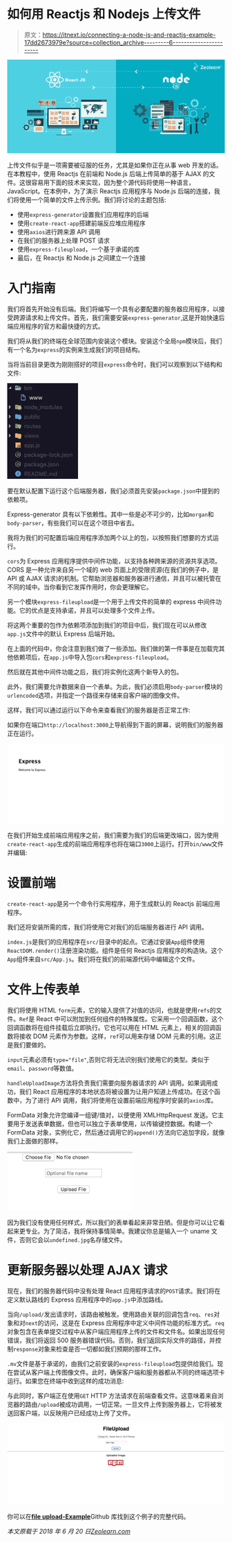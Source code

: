 # 如何用 Reactjs 和 Nodejs 上传文件

> 原文：<https://itnext.io/connecting-a-node-js-and-reactjs-example-17dd2673979e?source=collection_archive---------6----------------------->

![](img/879acb0d09c571cbb349879fc3cbcf79.png)

上传文件似乎是一项需要被征服的任务，尤其是如果你正在从事 web 开发的话。在本教程中，使用 Reactjs 在前端和 Node.js 后端上传简单的基于 AJAX 的文件。这很容易用下面的技术来实现，因为整个源代码将使用一种语言，JavaScript。在本例中，为了演示 Reactjs 应用程序与 Node.js 后端的连接，我们将使用一个简单的文件上传示例。我们将讨论的主题包括:

*   使用`express-generator`设置我们应用程序的后端
*   使用`create-react-app`搭建前端反应堆应用程序
*   使用`axios`进行跨来源 API 调用
*   在我们的服务器上处理 POST 请求
*   使用`express-fileupload`，一个基于承诺的库
*   最后，在 Reactjs 和 Node.js 之间建立一个连接

# 入门指南

我们将首先开始没有后端。我们将编写一个具有必要配置的服务器应用程序，以接受跨源请求和上传文件。首先，我们需要安装`express-generator`,这是开始快速后端应用程序的官方和最快捷的方式。

我们将从我们的终端在全球范围内安装这个模块。安装这个全局`npm`模块后，我们有一个名为`express`的实例来生成我们的项目结构。

当将当前目录更改为刚刚搭好的项目`express`命令时，我们可以观察到以下结构和文件:

![](img/58d84425026b0b13a6145a310c386b92.png)

要在默认配置下运行这个后端服务器，我们必须首先安装`package.json`中提到的依赖项。

Express-generator 具有以下依赖性。其中一些是必不可少的，比如`morgan`和`body-parser`，有些我们可以在这个项目中省去。

我将为我们的可配置后端应用程序添加两个以上的包，以按照我们想要的方式运行。

`cors`为 Express 应用程序提供中间件功能，以支持各种跨来源的资源共享选项。CORS 是一种允许来自另一个域的 web 页面上的受限资源(在我们的例子中，是 API 或 AJAX 请求)的机制。它帮助浏览器和服务器进行通信，并且可以被托管在不同的域中。当你看到它发挥作用时，你会更理解它。

另一个模块`express-fileupload`是一个用于上传文件的简单的 express 中间件功能。它的优点是支持承诺，并且可以处理多个文件上传。

将这两个重要的包作为依赖项添加到我们的项目中后，我们现在可以从修改`app.js`文件中的默认 Express 后端开始。

在上面的代码中，你会注意到我们做了一些添加。我们做的第一件事是在加载完其他依赖项后，在`app.js`中导入包`cors`和`express-fileupload`。

然后就在其他中间件功能之后，我们将实例化这两个新导入的包。

此外，我们需要允许数据来自一个表单。为此，我们必须启用`body-parser`模块的`urlencoded`选项，并指定一个路径来存储来自客户端的图像文件。

这样，我们可以通过运行以下命令来查看我们的服务器是否正常工作:

如果你在端口`http://localhost:3000`上导航得到下面的屏幕，说明我们的服务器正在运行。

![](img/50dcdf734bcec7ebd74f2766b0b1ebe0.png)

在我们开始生成前端应用程序之前，我们需要为我们的后端更改端口，因为使用`create-react-app`生成的前端应用程序也将在端口`3000`上运行。打开`bin/www`文件并编辑:

# 设置前端

`create-react-app`是另一个命令行实用程序，用于生成默认的 Reactjs 前端应用程序。

我们还将安装所需的库，我们将使用它对我们的后端服务器进行 API 调用。

`index.js`是我们的应用程序在`src/`目录中的起点。它通过安装`App`组件使用`ReactDOM.render()`注册渲染功能。组件是任何 Reactjs 应用程序的构造块。这个`App`组件来自`src/App.js`。我们将在我们的前端源代码中编辑这个文件。

# 文件上传表单

我们将使用 HTML `form`元素，它的输入提供了对值的访问，也就是使用`refs`的文件。`Ref`是 React 中可以附加到任何组件的特殊属性。它采用一个回调函数，这个回调函数将在组件挂载后立即执行。它也可以用在 HTML 元素上，相关的回调函数将接收 DOM 元素作为参数。这样，`ref`可以用来存储 DOM 元素的引用。这正是我们要做的。

`input`元素必须有`type="file"`,否则它将无法识别我们使用它的类型。类似于`email`、`password`等数值。

`handleUploadImage`方法将负责我们需要向服务器请求的 API 调用。如果调用成功，我们 React 应用程序的本地状态将被设置为让用户知道上传成功。在这个函数中，为了进行 API 调用，我们将使用在设置前端应用程序时安装的`axios`库。

FormData 对象允许您编译一组键/值对，以便使用 XMLHttpRequest 发送。它主要用于发送表单数据，但也可以独立于表单使用，以传输键控数据。构建一个 FormData 对象，实例化它，然后通过调用它的`append()`方法向它追加字段，就像我们上面做的那样。

![](img/34cee4ae7d63a61bb9d764246d3d7f1e.png)

因为我们没有使用任何样式，所以我们的表单看起来非常丑陋。但是你可以让它看起来更专业。为了简洁，我将保持事情简单。我建议你总是输入一个 uname 文件，否则它会以`undefined.jpg`名存储文件。

# 更新服务器以处理 AJAX 请求

现在，我们的服务器代码中没有处理 React 应用程序请求的`POST`请求。我们将在定义默认路线的 Express 应用程序中的`app.js`中添加路线。

当向`/upload/`发出请求时，该路由被触发。使用路由关联的回调包含`req`、`res`对象和对`next`的访问，这是在 Express 应用程序中定义中间件功能的标准方式。`req`对象包含在表单提交过程中从客户端应用程序上传的文件和文件名。如果出现任何错误，我们将返回 500 服务器错误代码。否则，我们返回实际文件的路径，并控制`response`对象来检查是否一切都如我们预期的那样工作。

`.mv`文件是基于承诺的，由我们之前安装的`express-fileupload`包提供给我们。现在尝试从客户端上传图像文件。此时，确保客户端和服务器都从不同的终端选项卡运行。如果您在终端中收到这样的成功消息:

与此同时，客户端正在使用`GET` HTTP 方法请求在前端查看文件。这意味着来自浏览器的路由`/upload`被成功调用，一切正常。一旦文件上传到服务器上，它将被发送回客户端，以反映用户已经成功上传了文件。

![](img/42b15e1de2d2924901cbba89e2c00707.png)

你可以在[**file upload-Example**](https://github.com/amandeepmittal/fileupload-example)Github 库找到这个例子的完整代码。

*本文原载于 2018 年 6 月 20 日*[*Zeolearn.com*](https://www.zeolearn.com/magazine/connecting-reactjs-frontend-with-nodejs-backend)